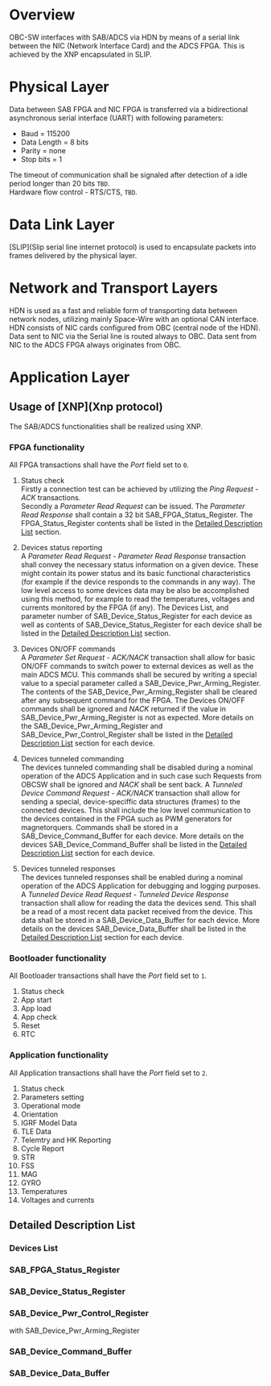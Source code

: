 # Overview  
OBC-SW interfaces with SAB/ADCS via HDN by means of a serial link between the NIC (Network Interface Card) and the ADCS FPGA. This is achieved by the XNP encapsulated in SLIP.

# Physical Layer  
Data between SAB FPGA and NIC FPGA is transferred via a bidirectional asynchronous serial interface (UART) with following parameters:

*  Baud = 115200
*  Data Length = 8 bits
*  Parity = none
*  Stop bits = 1

The timeout of communication shall be signaled after detection of a idle period longer than 20 bits `TBD`.  
Hardware flow control - RTS/CTS, `TBD`.  

# Data Link Layer  
[SLIP](Slip serial line internet protocol) is used to encapsulate packets into frames delivered by the physical layer.

# Network and Transport Layers  
HDN is used as a fast and reliable form of transporting data between network nodes, utilizing mainly Space-Wire with an optional CAN interface. HDN consists of NIC cards configured from OBC (central node of the HDN). Data sent to NIC via the Serial line is routed always to OBC. Data sent from NIC to the ADCS FPGA always originates from OBC. 

# Application Layer
## Usage of [XNP](Xnp protocol)
The SAB/ADCS functionalities shall be realized using XNP.
### FPGA functionality
All FPGA transactions shall have the *Port* field set to `0`.  

1. Status check  
Firstly a connection test can be achieved by utilizing the *Ping Request - ACK* transactions.  
Secondly a *Parameter Read Request* can be issued. The *Parameter Read Response* shall contain a 32 bit SAB_FPGA_Status_Register. The FPGA_Status_Register contents shall be listed in the [Detailed Description List](OBC-SW-interface-with-SAB#detailed-description-list) section.

1. Devices status reporting  
A *Parameter Read Request - Parameter Read Response* transaction shall convey the necessary status information on a given device. These might contain its power status and its basic functional characteristics (for example if the device responds to the commands in any way). The low level access to some devices data may be also be accomplished using this method, for example to read the temperatures, voltages and currents monitored by the FPGA (if any). The Devices List, and parameter number of SAB_Device_Status_Register for each device as well as contents of  SAB_Device_Status_Register for each device shall be listed in the [Detailed Description List](OBC-SW-interface-with-SAB#detailed-description-list) section.

1. Devices ON/OFF commands  
A *Parameter Set Request - ACK/NACK* transaction shall allow for basic ON/OFF commands to switch power to external devices as well as the main ADCS MCU. This commands shall be secured by writing a special value to a special parameter called a SAB_Device_Pwr_Arming_Register. The contents of the SAB_Device_Pwr_Arming_Register shall be cleared after any subsequent command for the FPGA. The Devices ON/OFF commands shall be ignored and *NACK* returned if the value in SAB_Device_Pwr_Arming_Register is not as expected. More details on the SAB_Device_Pwr_Arming_Register and SAB_Device_Pwr_Control_Register shall be listed in the [Detailed Description List](OBC-SW-interface-with-SAB#detailed-description-list) section for each device.

1. Devices tunneled commanding  
The devices tunneled commanding shall be disabled during a nominal operation of the ADCS Application and in such case such Requests from OBCSW shall be ignored and *NACK* shall be sent back.
A *Tunneled Device Command Request - ACK/NACK* transaction shall allow for sending a special, device-speciffic data structures (frames) to the connected devices. This shall include the low level communication to the devices contained in the FPGA such as PWM generators for magnetorquers. Commands shall be stored in a SAB_Device_Command_Buffer for each device. More details on the devices SAB_Device_Command_Buffer shall be listed in the [Detailed Description List](OBC-SW-interface-with-SAB#detailed-description-list) section for each device.

1. Devices tunneled responses  
The devices tunneled responses shall be enabled during a nominal operation of the ADCS Application for debugging and logging purposes.  
A *Tunneled Device Read Request - Tunneled Device Response* transaction shall allow for reading the data the devices send. This shall be a read of a most recent data packet received from the device. This data shall be stored in a SAB_Device_Data_Buffer for each device. More details on the devices SAB_Device_Data_Buffer shall be listed in the [Detailed Description List](OBC-SW-interface-with-SAB#detailed-description-list) section for each device.

### Bootloader functionality
All Bootloader transactions shall have the *Port* field set to `1`.
1. Status check
1. App start
1. App load
1. App check
1. Reset
1. RTC

### Application functionality
All Application transactions shall have the *Port* field set to `2`.  
1. Status check
1. Parameters setting
  1. Operational mode
  1. Orientation
  1. IGRF Model Data
  1. TLE Data
1. Telemtry and HK Reporting
  1. Cycle Report
  1. STR
  1. FSS
  1. MAG
  1. GYRO
  1. Temperatures
  1. Voltages and currents

## Detailed Description List

### Devices List

### SAB_FPGA_Status_Register

### SAB_Device_Status_Register

### SAB_Device_Pwr_Control_Register
with SAB_Device_Pwr_Arming_Register

### SAB_Device_Command_Buffer

### SAB_Device_Data_Buffer